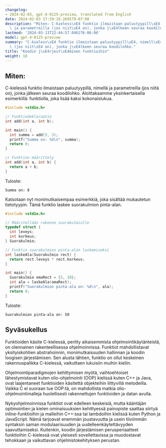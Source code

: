 ```yaml
---
changelog:
- 2024-02-03, gpt-4-0125-preview, translated from English
date: 2024-02-03 17:59:19.269579-07:00
description: "Miten: C-kieless\xE4 funktio ilmaistaan paluutyypill\xE4, nimell\xE4\
  \ ja parametreilla (jos niit\xE4 on), jonka j\xE4lkeen seuraa koodilohko. Aloittakaamme\u2026"
lastmod: '2024-03-13T22:44:57.046276-06:00'
model: gpt-4-0125-preview
summary: "C-kieless\xE4 funktio ilmaistaan paluutyypill\xE4, nimell\xE4 ja parametreilla\
  \ (jos niit\xE4 on), jonka j\xE4lkeen seuraa koodilohko."
title: "Koodin j\xE4rjest\xE4minen funktioihin"
weight: 18
---
```


## Miten:
C-kielessä funktio ilmaistaan paluutyypillä, nimellä ja parametreilla (jos niitä on), jonka jälkeen seuraa koodilohko. Aloittakaamme yksinkertaisella esimerkillä: funktiolla, joka lisää kaksi kokonaislukua.

```c
#include <stdio.h>

// Funktiodeklaraatio
int add(int a, int b);

int main() {
  int summa = add(5, 3);
  printf("Summa on: %d\n", summa);
  return 0;
}

// Funktion määrittely
int add(int a, int b) {
  return a + b;
}
```

Tuloste:
```
Summa on: 8
```

Katsotaan nyt monimutkaisempaa esimerkkiä, joka sisältää mukautetun tietotyypin. Tämä funktio laskee suorakulmion pinta-alan.

```c
#include <stdio.h>

// Määritellään rakenne suorakulmiolle
typedef struct {
  int leveys;
  int korkeus;
} Suorakulmio;

// Funktio suorakulmion pinta-alan laskemiseksi
int laskeAla(Suorakulmio rect) {
  return rect.leveys * rect.korkeus;
}

int main() {
  Suorakulmio omaRect = {5, 10};
  int ala = laskeAla(omaRect);
  printf("Suorakulmion pinta-ala on: %d\n", ala);
  return 0;
}
```

Tuloste:
```
Suorakulmion pinta-ala on: 50
```

## Syväsukellus
Funktioiden käsite C-kielessä, peritty aikaisemmista ohjelmointikäytänteistä, on olennainen rakenteellisessa ohjelmoinnissa. Funktiot mahdollistavat yksityiskohtien abstrahoinnin, monimutkaisuuden hallinnan ja koodin loogisen järjestämisen. Sen alusta lähtien, funktio on ollut keskeinen rakennuspalikka C-kielessä, vaikuttaen lukuisiin muihin kieliin.

Ohjelmointiparadigmojen kehittymisen myötä, vaihtoehtoiset lähestymistavat kuten olio-ohjelmointi (OOP) kielissä kuten C++ ja Java, ovat laajentaneet funktioiden käsitettä objekteihin liittyvillä metodeilla. Vaikka C ei suoraan tue OOP:tä, on mahdollista matkia olio-ohjelmointimalleja huolellisesti rakennettujen funktioiden ja datan avulla.

Nykyohjelmoinnissa funktiot ovat edelleen keskeisiä, mutta kääntäjän optimointien ja kielen ominaisuuksien kehittyessä painopiste saattaa siirtyä inline-funktioihin ja malleihin C++:ssa tai lambdoihin kielissä kuten Python ja JavaScript. Nämä tarjoavat enemmän joustavuutta ja usein tiiviimmän syntaksin saman modulaarisuuden ja uudelleenkäytettävyyden saavuttamiseksi. Kuitenkin, koodin järjestämisen perusperiaatteet funktioihin C-kielessä ovat yleisesti sovellettavissa ja muodostavat tehokkaan ja vaikuttavan ohjelmistokehityksen perustan.
